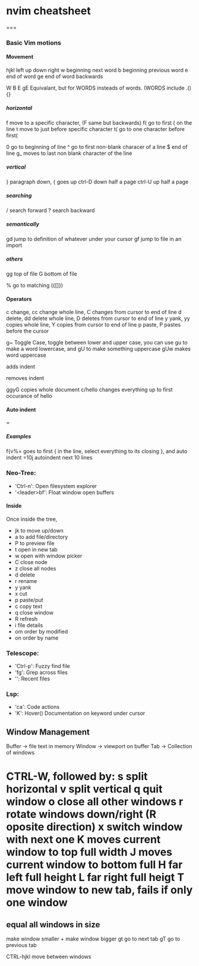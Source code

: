 # nvim cheatsheet
===

### Basic Vim motions
#### Movement
hjkl
left up down right
w
beginning next word
b
beginning previous word
e
end of word
ge
end of word backwards

W B E gE
Equivalant, but for WORDS insteads of words. (WORDS include .(){}

##### horizontal

f
move to a specific character, (F same but backwards)
f(
go to first ( on the line
t
move to just before specific character
t(
go to one character before first(

0
go to beginning of line
^
go to first non-blank characer of a line
$
end of line
g_
moves to last non blank character of the line

##### vertical

}
paragraph down, { goes up
ctrl-D
down half a page
ctrl-U
up half a page

##### searching
/
search forward
?
search backward

##### semantically
gd
jump to definition of whatever under your cursor
gf
jump to file in an import

##### others
gg
top of file
G
bottom of file

%
go to matching ({[]})

#### Operators
c
change, cc change whole line, C changes from cursor to end of line
d
delete, dd delete whole line, D deletes from cursor to end of line
y
yank, yy copies whole line, Y copies from cursor to end of line
p
paste, P pastes before the cursor

g~
Toggle Case, toggle between lower and upper case, you can use gu to make a word lowercase, and gU to make something uppercase
gUw makes word uppercase

>
adds indent
>
removes indent

ggyG
copies whole document
c/hello
changes everything up to first occurance of hello


#### Auto indent
=

##### Examples
f{v%=
goes to first { in the line, select everything to its closing }, and auto indent
=10j
autoindent next 10 lines


### Neo-Tree:
* 'Ctrl-n': Open filesystem explorer
* '\<leader>bf': Float window open buffers

#### Inside
Once inside the tree, 
* jk to move up/down
* a to add file/directory
* P to preview file
* t open in new tab
* w open with window picker
* C close node
* z close all nodes
* d delete
* r rename
* y yank
* x cut
* p paste/put
* c copy text
* q close window
* R refresh
* i file details
* om order by modified
* on order by name

### Telescope:
* 'Ctrl-p': Fuzzy find file
* '<leader>fg': Grep across files
* '<leader><leader>': Recent files

### Lsp:
* '<leader>ca': Code actions
* 'K': Hover() Documentation on keyword under cursor

## Window Management
Buffer -> file text in memory
Window -> viewport on buffer
Tab -> Collection of windows

CTRL-W, followed by:
s
split horizontal
v
split vertical
q
quit window
o
close all other windows
r
rotate windows down/right (R oposite direction)
x
switch window with next one
K
moves current window to top full width
J
moves current window to bottom full
H
far left full height
L
far right full heigt
T
move window to new tab, fails if only one window
=
equal all windows in size
-
make window smaller
+
make window bigger
gt
go to next tab
gT
go to previous tab


CTRL-hjkl
move between windows


